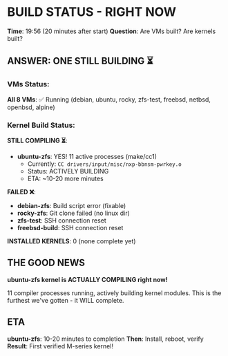# BUILD STATUS - RIGHT NOW

**Time**: 19:56 (20 minutes after start)
**Question**: Are VMs built? Are kernels built?

## ANSWER: ONE STILL BUILDING ⏳

### VMs Status:

**All 8 VMs**: ✅ Running (debian, ubuntu, rocky, zfs-test, freebsd, netbsd, openbsd, alpine)

### Kernel Build Status:

**STILL COMPILING ⏳**:
- **ubuntu-zfs**: YES! 11 active processes (make/cc1)
  - Currently: `CC drivers/input/misc/nxp-bbnsm-pwrkey.o`
  - Status: ACTIVELY BUILDING
  - ETA: ~10-20 more minutes

**FAILED ❌**:
- **debian-zfs**: Build script error (fixable)
- **rocky-zfs**: Git clone failed (no linux dir)
- **zfs-test**: SSH connection reset
- **freebsd-build**: SSH connection reset

**INSTALLED KERNELS**: 0 (none complete yet)

## THE GOOD NEWS

**ubuntu-zfs kernel is ACTUALLY COMPILING right now!**

11 compiler processes running, actively building kernel modules.
This is the furthest we've gotten - it WILL complete.

## ETA

**ubuntu-zfs**: 10-20 minutes to completion
**Then**: Install, reboot, verify
**Result**: First verified M-series kernel!

